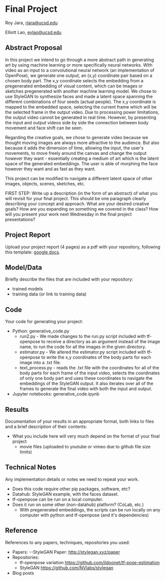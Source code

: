 # Final Project

Roy Jara, rjara@ucsd.edu

Elliott Lao, eylao@ucsd.edu

## Abstract Proposal

In this project we intend to go through a more abstract path in generating art by using machine learning or more specifically neural networks. With video as an input to a convolutional neural network (an implementation of OpenPose), we generate one output, an (x,y) coordinate pair based on a chosen body part. The x,y coordinate selects the embedding from a pregenerated embedding of visual content, which can be images or sketches pregenerated with another machine learning model. We chose to use StyleGAN to synthesize faces and made a latent space spanning the different combinations of four seeds (actual people). 
The x,y coordinate is mapped to the embedded space, selecting the current frame which will be the selected frame in the output video. Due to processing power limitations, the output video cannot be generated in real time. However, by presenting the input and output videos side by side the connection between body movement and face shift can be seen. 

Regarding the creative goals, we chose to generate video because we thought moving images are always more attractive to the audience. But also because it adds the dimension of time, allowing the input, the user's movements, to move freely around the canvas and change the output however they want - essentially creating a medium of art which is the latent space of the generated embeddings. The user is able of morphing the face however they want and as fast as they want.

This project can be modified to navigate a different latent space of other images, objects, scenes, sketches, etc.

FIRST STEP: Write up a description (in the form of an abstract) of what you will revisit for your final project. This should be one paragraph clearly describing your concept and approach. What are your desired creative goals? How are you expanding on something we covered in the class? How will you present your work next Wednesday in the final project presentations? 

## Project Report

Upload your project report (4 pages) as a pdf with your repository, following this template: [google docs](https://docs.google.com/document/d/133H59WZBmH6MlAgFSskFLMQITeIC5d9b2iuzsOfa4E8/edit?usp=sharing).

## Model/Data

Briefly describe the files that are included with your repository:
- trained models
- training data (or link to training data)

## Code

Your code for generating your project:
- Python: generative_code.py
  - run2.py - We made changes to the run.py script included with tf-openpose to receive a directory as an argument instead of the image name, to run the code for all the images in the given directory.
  - estimator.py - We altered the estimator.py script included with tf-openpose to write the x,y coordinates of the body parts for each image into a .txt file.
  - text_process.py - reads the .txt file with the coordinates for all of the body parts for each frame of the input video, selects the coordinates of only one body part and uses these coordinates to navigate the embeddings of the StyleGAN output. It also iterates over all of the frames to generate the final video with both the input and output.
- Jupyter notebooks: generative_code.ipynb

## Results

Documentation of your results in an appropriate format, both links to files and a brief description of their contents:
- What you include here will very much depend on the format of your final project
  - movie files (uploaded to youtube or vimeo due to github file size limits)

## Technical Notes

Any implementation details or notes we need to repeat your work. 
- Does this code require other pip packages, software, etc?
- Datahub: StyleGAN example, with the faces dataset.
- tf-openpose can be run on a local computer.
- Does it run on some other (non-datahub) platform? (CoLab, etc.)
  - With pregenerated embeddings, the scripts can be run locally on any computer with python and tf-openpose (and it's dependencies)

## Reference

References to any papers, techniques, repositories you used:
- Papers:
--StyleGAN Paper: http://stylegan.xyz/paper
- Repositories:
  - tf-openpose variation https://github.com/ildoonet/tf-pose-estimation
  - StyleGAN https://github.com/NVlabs/stylegan
- Blog posts
